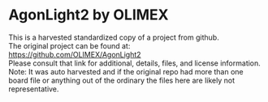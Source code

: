 
# AgonLight2 by OLIMEX  
This is a harvested standardized copy of a project from github.  
The original project can be found at:  
https://github.com/OLIMEX/AgonLight2  
Please consult that link for additional, details, files, and license information.  
Note: It was auto harvested and if the original repo had more than one board file or anything out of the ordinary the files here are likely not representative.  
    
